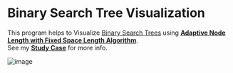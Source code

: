 # Binary Search Tree Visualization

This program helps to Visualize [Binary Search Trees](https://en.wikipedia.org/wiki/Binary_search_tree) using [**Adaptive Node Length with Fixed Space Length Algorithm**](https://github.com/YoussefRaafatNasry/binary-search-tree-visualization/blob/master/STUDY_CASE.md#iii-adaptive-node-length-with-fixed-space-length-algorithm).  
See my [**Study Case**](https://github.com/YoussefRaafatNasry/binary-search-tree-visualization/blob/master/STUDY_CASE.md) for more info.

![image](https://user-images.githubusercontent.com/41103290/61499506-c7f7c280-a9c7-11e9-97d3-ba647b07424b.png)
